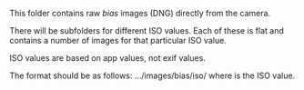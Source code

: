 This folder contains raw *bias* images (DNG) directly from the camera.

There will be subfolders for different ISO values. Each of these is flat and contains a number of images for that particular ISO value.

ISO values are based on app values, not exif values.

The format should be as follows:
.../images/bias/iso<ISO>/
where <ISO> is the ISO value.
